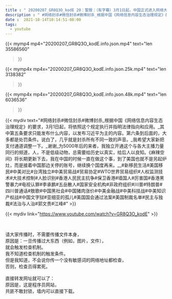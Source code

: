 ```yaml
---
title : " 20200207_GR8Q3O_kodE 20：警报：（有字幕）3月1日起，中国正式进入网络大屠杀程序运营，各位在网上生活的朋友们，千万小心啊。 "
description : " #网络封杀#微信封杀#微博封杀_根据中国《网络信息内容生态治理规定》的要求，3月1日起，将依照这个规定执行并指明法律指向和应用。_其中第五条要求只能发布什么内容，以发布习近平为主的内容。第六条到后面的，大多都是处罚条件。说白了，几乎就是封杀所有不同一致的声音。_我希望大家新把支付通道调整一下。_谢谢_为5000年后的来者，我独立开通这个与各大主播力量同行的频道，人，不是低级动物，总需要给历史以真实，给后人以良知。《麻辣空间》将长期更新下去，我在中国的时候一直在做这个事，到了美国也就不是另起炉灶，而是接着中国那边关停的账号，继续换个国度再来。__#新移民生活#美国移民#中美对比#台湾独立#中美贸易战#贸易协定#WTO世界贸易组织#人权监测技术#大技术控制#人脸识别#香港人民民主抗争#保卫香港#墙国人#厉害国#香港黑警暴力#电视认罪#李承鹏#五岳散人#国家安全机构#非政府组织#川普#特朗普#四川普通话#敖歌#中国黑社会#中国猪肉涨价#中美金融战#中美科技战#中美知识产权战#中国文字狱#亚细亚的孤儿#美国国会通过法案#美国制裁名单#民主与独裁#法治与人治#郭文贵#江峰# "
date :  2021-10-14T10:14:51-08:00
tags:
  - youtube
---
```


{{< mymp4 mp4="20200207_GR8Q3O_kodE.info.json.mp4" 
text="len 35586560"
>}}

{{< mymp4x  mp4x="20200207_GR8Q3O_kodE.info.json.25k.mp4"
text="len 3138382"
>}}

{{< mymp4x  mp4x="20200207_GR8Q3O_kodE.info.json.48k.mp4"
text="len 6036536"
>}}


{{< mydiv text="#网络封杀#微信封杀#微博封杀_根据中国《网络信息内容生态治理规定》的要求，3月1日起，将依照这个规定执行并指明法律指向和应用。_其中第五条要求只能发布什么内容，以发布习近平为主的内容。第六条到后面的，大多都是处罚条件。说白了，几乎就是封杀所有不同一致的声音。_我希望大家新把支付通道调整一下。_谢谢_为5000年后的来者，我独立开通这个与各大主播力量同行的频道，人，不是低级动物，总需要给历史以真实，给后人以良知。《麻辣空间》将长期更新下去，我在中国的时候一直在做这个事，到了美国也就不是另起炉灶，而是接着中国那边关停的账号，继续换个国度再来。__#新移民生活#美国移民#中美对比#台湾独立#中美贸易战#贸易协定#WTO世界贸易组织#人权监测技术#大技术控制#人脸识别#香港人民民主抗争#保卫香港#墙国人#厉害国#香港黑警暴力#电视认罪#李承鹏#五岳散人#国家安全机构#非政府组织#川普#特朗普#四川普通话#敖歌#中国黑社会#中国猪肉涨价#中美金融战#中美科技战#中美知识产权战#中国文字狱#亚细亚的孤儿#美国国会通过法案#美国制裁名单#民主与独裁#法治与人治#郭文贵#江峰#" >}}
<br>

{{< mydiv link="https://www.youtube.com/watch?v=GR8Q3O_kodE" >}}


<br>

请大家传播时，不需要传播文件本身，<br>
原因是：一旦传播过大东西（例如，图片，文件），<br>
就会触发检查机制。<br>
我不知道检查机制的触发条件。<br>
但是我知道，不会说你传一个没有敏感词的网络地址都检查，<br>
否则，检查员得累死。<br><br>
直接转发网址就可以了：<br>
原因是，这是程序员网站，<br>
共匪不敢封锁，墙内可以直接下载。


